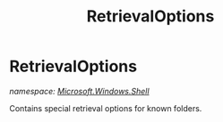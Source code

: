 ﻿---
title: RetrievalOptions
---

# RetrievalOptions
_namespace: [Microsoft.Windows.Shell](N-Microsoft.Windows.Shell.html)_

Contains special retrieval options for known folders.




